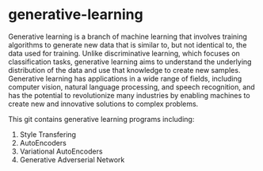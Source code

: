 # generative-learning

Generative learning is a branch of machine learning that involves training algorithms to generate new data that is similar to, but not identical to, the data used for training. Unlike discriminative learning, which focuses on classification tasks, generative learning aims to understand the underlying distribution of the data and use that knowledge to create new samples. Generative learning has applications in a wide range of fields, including computer vision, natural language processing, and speech recognition, and has the potential to revolutionize many industries by enabling machines to create new and innovative solutions to complex problems.

This git contains generative learning programs including:

<ol>
  <li>Style Transfering</li>
  <li>AutoEncoders</li>
  <li>Variational AutoEncoders</li>
  <li>Generative Adverserial Network</li>
</ol>
